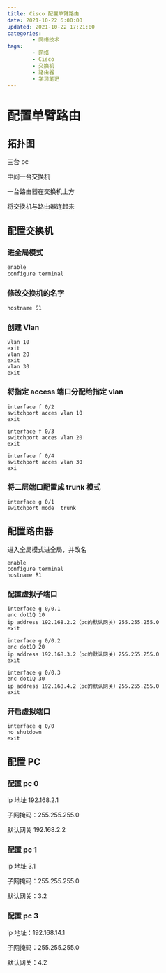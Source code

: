 ```yaml
---
title: Cisco 配置单臂路由
date: 2021-10-22 6:00:00
updated: 2021-10-22 17:21:00
categories:
        - 网络技术
tags:
        - 网络
        - Cisco
        - 交换机
        - 路由器
        - 学习笔记
---
```


# 配置单臂路由

## 拓扑图

三台 pc

中间一台交换机

一台路由器在交换机上方

将交换机与路由器连起来

## 配置交换机

### 进全局模式

```txt
enable
configure terminal
```

### 修改交换机的名字

```txt
hostname S1
```

### 创建 Vlan

```
vlan 10
exit
vlan 20
exit
vlan 30
exit
```

### 将指定 access 端口分配给指定 vlan

```
interface f 0/2
switchport acces vlan 10
exit

interface f 0/3
switchport acces vlan 20
exit

interface f 0/4
switchport acces vlan 30
exi
```

### 将二层端口配置成 trunk 模式

```
interface g 0/1
switchport mode  trunk
```

## 配置路由器

进入全局模式进全局，并改名

```
enable
configure terminal
hostname R1
```

### 配置虚拟子端口

```
interface g 0/0.1
enc dot1Q 10
ip address 192.168.2.2（pc的默认网关）255.255.255.0
exit

interface g 0/0.2
enc dot1Q 20
ip address 192.168.3.2（pc的默认网关）255.255.255.0
exit

interface g 0/0.3
enc dot1Q 30
ip address 192.168.4.2（pc的默认网关）255.255.255.0
exit
```

### 开启虚拟端口

```
interface g 0/0
no shutdown
exit
```

## 配置 PC

### 配置 pc 0

ip 地址 192.168.2.1

子网掩码：255.255.255.0

默认网关 192.168.2.2

### 配置 pc 1

ip 地址 3.1

子网掩码：255.255.255.0

默认网关：3.2

### 配置 pc 3

ip 地址：192.168.14.1

子网掩码：255.255.255.0

默认网关：4.2
